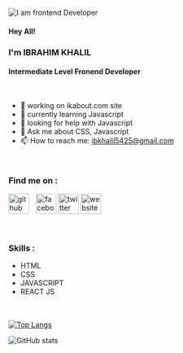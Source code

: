 ![I am frontend Developer](http://www.hdwallpaperspulse.com/wp-content/uploads/2014/01/16/Facebook-Covers-009.jpg)

#### Hey All!
### I'm IBRAHIM KHALIL
#### Intermediate Level Fronend Developer

  
              
<br>            
              
- 🔭 working on ikabout.com site 
- 🌱 currently learning Javascript 
- 🤔 looking for help with Javascript 
- 💬 Ask me about CSS, Javascript 
- 📫 How to reach me: ibkhalil5425@gmail.com 

<br>
    
<h3>Find me on : </h3>

[<img style="margin-right:10px" src='https://cdn.jsdelivr.net/npm/simple-icons@3.0.1/icons/github.svg' alt='github' height='40'>](https://github.com/ibraakhalil)   [<img src='https://cdn.jsdelivr.net/npm/simple-icons@3.0.1/icons/facebook.svg' alt='facebook' height='40'>](https://www.facebook.com/ibraa.khalil)    [<img src='https://cdn.jsdelivr.net/npm/simple-icons@3.0.1/icons/twitter.svg' alt='twitter' height='40'>](https://twitter.com/ibra_khalil5425)    [<img src='https://cdn.jsdelivr.net/npm/simple-icons@3.0.1/icons/icloud.svg' alt='website' height='40'>](ikabout.com)  

<div>
    <br>
  <h3>Skills : </h3>
  <ul>
    <li>HTML</li>
    <li>CSS</li>
    <li>JAVASCRIPT</li>
    <li>REACT JS</li>
  <br><br>
</div>








[![Top Langs](https://github-readme-stats.vercel.app/api/top-langs/?username=ibraakhalil)](https://github.com/anuraghazra/github-readme-stats)

![GitHub stats](https://github-readme-stats.vercel.app/api?username=ibraakhalil&show_icons=true)  


